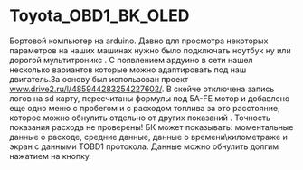 # Toyota_OBD1_BK_OLED
Бортовой компьютер на arduino.
Давно для просмотра некоторых параметров на наших машинах нужно было подключать ноутбук ну или дорогой мультитроникс . С появлением ардуино в сети нашел несколько вариантов которые можно адаптировать под наш двигатель.За основу был использован проект www.drive2.ru/l/485944283254227602/. В скейче отключена запись логов на sd карту, пересчитаны формулы под 5A-FE мотор и добавлено еще одно меню с пробегом и с расходом топлива за это расстояние, которое можно обнулить отдельно от других показаний . Точность показания расхода не проверены! БК может показывать: моментальные данные о расходе, средние данные, данные о времени\километраже и экран с данными TOBD1 протокола. Данные можно обнулить долгим нажатием на кнопку.
